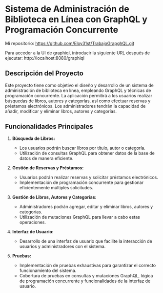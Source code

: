 # Sistema de Administración de Biblioteca en Línea con GraphQL y Programación Concurrente
Mi repositorio: https://github.com/Eloy31st/TrabajoGrapghQL.git

Para acceder a la UI de graphiql, introducir la siguiente URL después de ejecutar: http://localhost:8080/graphiql
## Descripción del Proyecto

Este proyecto tiene como objetivo el diseño y desarrollo de un sistema de administración de biblioteca en línea, empleando GraphQL y técnicas de programación concurrente. La aplicación permitirá a los usuarios realizar búsquedas de libros, autores y categorías, así como efectuar reservas y préstamos electrónicos. Los administradores tendrán la capacidad de añadir, modificar y eliminar libros, autores y categorías.

## Funcionalidades Principales

1. **Búsqueda de Libros:**
   - Los usuarios podrán buscar libros por título, autor o categoría.
   - Utilización de consultas GraphQL para obtener datos de la base de datos de manera eficiente.

2. **Gestión de Reservas y Préstamos:**
   - Usuarios podrán realizar reservas y solicitar préstamos electrónicos.
   - Implementación de programación concurrente para gestionar eficientemente múltiples solicitudes.

3. **Gestión de Libros, Autores y Categorías:**
   - Administradores podrán agregar, editar y eliminar libros, autores y categorías.
   - Utilización de mutaciones GraphQL para llevar a cabo estas operaciones.

4. **Interfaz de Usuario:**
   - Desarrollo de una interfaz de usuario que facilite la interacción de usuarios y administradores con el sistema.

5. **Pruebas:**
   - Implementación de pruebas exhaustivas para garantizar el correcto funcionamiento del sistema.
   - Cobertura de pruebas en consultas y mutaciones GraphQL, lógica de programación concurrente y funcionalidades de la interfaz de usuario.

